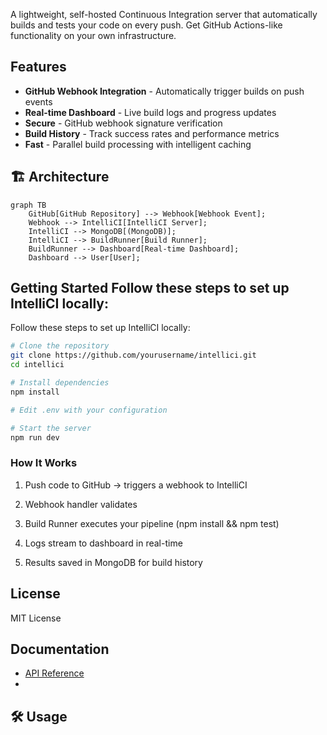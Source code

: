 A lightweight, self-hosted Continuous Integration server that automatically builds and tests your code on every push. Get GitHub Actions-like functionality on your own infrastructure.

## Features

- **GitHub Webhook Integration** - Automatically trigger builds on push events
- **Real-time Dashboard** - Live build logs and progress updates
- **Secure** - GitHub webhook signature verification
- **Build History** - Track success rates and performance metrics
- **Fast** - Parallel build processing with intelligent caching

## 🏗️ Architecture

```mermaid
graph TB
    GitHub[GitHub Repository] --> Webhook[Webhook Event];
    Webhook --> IntelliCI[IntelliCI Server];
    IntelliCI --> MongoDB[(MongoDB)];
    IntelliCI --> BuildRunner[Build Runner];
    BuildRunner --> Dashboard[Real-time Dashboard];
    Dashboard --> User[User];
```
## Getting Started Follow these steps to set up IntelliCI locally:
Follow these steps to set up IntelliCI locally:
```bash
# Clone the repository
git clone https://github.com/yourusername/intellici.git
cd intellici

# Install dependencies
npm install

# Edit .env with your configuration

# Start the server
npm run dev
```
### How It Works

1. Push code to GitHub → triggers a webhook to IntelliCI

2. Webhook handler validates

3.	Build Runner executes your pipeline (npm install && npm test)

4.	Logs stream to dashboard in real-time

5.	Results saved in MongoDB for build history

## License
MIT License

## Documentation

*   [API Reference](https://github.com/Darshwan/IntelliCI-Server/blob/master/docs/API_REFERENCE.md)
*       

🛠️ Usage
---------